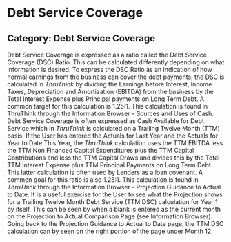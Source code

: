# Debt Service Coverage
## Category: Debt Service Coverage
Debt Service Coverage is expressed as a ratio called the Debt Service Coverage (DSC) Ratio. This can be calculated differently depending on what information is desired. To express the DSC Ratio as an indication of how normal earnings from the business can cover the debt payments, the DSC is calculated in *ThruThink* by dividing the Earnings before Interest, Income Taxes, Depreciation and Amortization (EBITDA) from the business by the Total Interest Expense plus Principal payments on Long Term Debt. A common target for this calculation is 1.25:1. This calculation is found in ThruThink through the Information Browser - Sources and Uses of Cash.
Debt Service Coverage is often expressed as Cash Available for Debt Service which in *ThruThink* is calculated on a Trailing Twelve Month (TTM) basis. If the User has entered the Actuals for Last Year and the Actuals for Year to Date This Year, the *ThruThink* calculation uses the TTM EBITDA less the TTM Non Financed Capital Expenditures plus the TTM Capital Contributions and less the TTM Capital Draws and divides this by the Total TTM Interest Expense plus TTM Principal Payments on Long Term Debt. This latter calculation is often used by Lenders as a loan covenant. A common goal for this ratio is also 1.25:1. This calculation is found in *ThruThink* through the Information Browser - Projection Guidance to Actual to Date.
It is a useful exercise for the User to see what the Projection shows for a Trailing Twelve Month Debt Service (TTM DSC) calculation for Year 1 by itself. This can be seen by when a blank is entered as the current month on the Projection to Actual Comparison Page (see Information Browser). Going back to the Projection Guidance to Actual to Date page, the TTM DSC calculation can by seen on the right portion of the page under Month 12.
